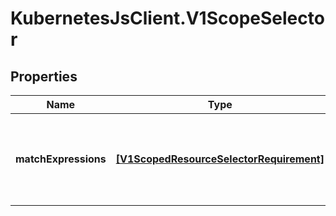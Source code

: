 # KubernetesJsClient.V1ScopeSelector

## Properties
Name | Type | Description | Notes
------------ | ------------- | ------------- | -------------
**matchExpressions** | [**[V1ScopedResourceSelectorRequirement]**](V1ScopedResourceSelectorRequirement.md) | A list of scope selector requirements by scope of the resources. | [optional] 


